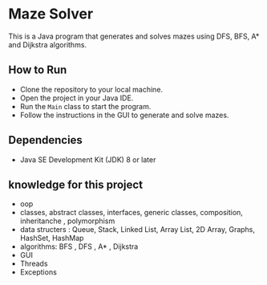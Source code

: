 # Maze Solver
This is a Java program that generates and solves mazes using DFS, BFS, A* and Dijkstra algorithms.

## How to Run
- Clone the repository to your local machine.
- Open the project in your Java IDE.
- Run the `Main` class to start the program.
- Follow the instructions in the GUI to generate and solve mazes.

## Dependencies
- Java SE Development Kit (JDK) 8 or later

## knowledge for this project
- oop
- classes, abstract classes, interfaces, generic classes, composition, inheritanche , polymorphism
- data structers : Queue, Stack, Linked List, Array List, 2D Array, Graphs, HashSet, HashMap
- algorithms: BFS , DFS , A* , Dijkstra
- GUI
- Threads
- Exceptions
